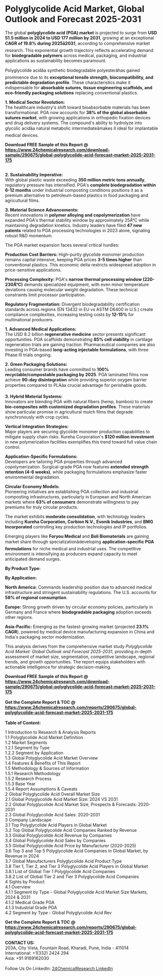 <h1>Polyglycolide Acid Market, Global Outlook and Forecast 2025-2031</h1><p>The global <strong>polyglycolide acid (PGA) market</strong> is projected to surge from <strong>USD 51.5 million in 2024 to USD 177 million by 2031</strong>, growing at an exceptional <strong>CAGR of 19.8% during 2025â2031</strong>, according to comprehensive market research. This exponential growth trajectory reflects accelerating demand for <strong>biodegradable polymers</strong> across medical, packaging, and industrial applications as sustainability becomes paramount.</p><p>Polyglycolide acidâa synthetic biodegradable polyesterâhas gained prominence due to its <strong>exceptional tensile strength, biocompatibility, and predictable degradation profile</strong>. These characteristics make it indispensable for <strong>absorbable sutures, tissue engineering scaffolds, and eco-friendly packaging solutions</strong> replacing conventional plastics.</p><p><strong>1. Medical Sector Revolution:</strong><br>
The healthcare industry's shift toward bioabsorbable materials has been transformational. PGA now accounts for <strong>38% of the global absorbable sutures market</strong>, with growing applications in orthopedic fixation devices and drug delivery systems. The compound's ability to hydrolyze into glycolic acidâa natural metabolic intermediateâmakes it ideal for implantable medical devices.</p><div><b>Download FREE Sample of this Report @ 
            <a href="https://www.24chemicalresearch.com/download-sample/290675/global-polyglycolide-acid-forecast-market-2025-2031-175">
            https://www.24chemicalresearch.com/download-sample/290675/global-polyglycolide-acid-forecast-market-2025-2031-175</a></b></div><br><p><strong>2. Sustainability Imperative:</strong><br>
With global plastic waste exceeding <strong>350 million metric tons annually</strong>, regulatory pressure has intensified. PGA's <strong>complete biodegradation within 6-12 months</strong> under industrial composting conditions positions it as a premium alternative to petroleum-based plastics in food packaging and agricultural films.</p><p><strong>3. Material Science Advancements:</strong><br>
Recent innovations in <strong>polymer alloying and copolymerization</strong> have expanded PGA's thermal stability window by approximately 25Â°C while maintaining degradation kinetics. Industry leaders have filed <strong>47 new patents</strong> related to PGA processing technologies in 2023 alone, signaling robust R&amp;D momentum.</p><p>The PGA market expansion faces several critical hurdles:</p><p><strong>Production Cost Barriers:</strong> High-purity glycolide monomer production remains capital intensive, keeping PGA prices <strong>3-5 times higher</strong> than conventional plastics. This economic delta restricts widespread adoption in price-sensitive applications.</p><p><strong>Processing Complexity:</strong> PGA's <strong>narrow thermal processing window (220-230Â°C)</strong> demands specialized equipment, with even minor temperature deviations causing molecular weight degradation. These technical constraints limit processor participation.</p><p><strong>Regulatory Fragmentation:</strong> Divergent biodegradability certification standards across regions (EN 13432 in EU vs ASTM D6400 in U.S.) create compliance complexities, increasing testing costs by <strong>12-15%</strong> for multinational producers.</p><p><strong>1. Advanced Medical Applications:</strong><br>
The USD 8.2 billion <strong>regenerative medicine</strong> sector presents significant opportunities. PGA scaffolds demonstrating <strong>85% cell viability</strong> in cartilage regeneration trials are gaining traction. Pharmaceutical companies are also investing in PGA-based <strong>long-acting injectable formulations</strong>, with three Phase III trials ongoing.</p><p><strong>2. Green Packaging Solutions:</strong><br>
Leading consumer brands have committed to <strong>100% recyclable/compostable packaging by 2025</strong>. PGA laminated films now achieve <strong>90-day disintegration</strong> while providing superior oxygen barrier properties compared to PLAâa crucial advantage for perishable goods.</p><p><strong>3. Hybrid Material Systems:</strong><br>
Innovators are blending PGA with natural fibers (hemp, bamboo) to create <strong>bio-composites with customized degradation profiles</strong>. These materials show particular promise in agricultural mulch films that degrade synchronously with crop cycles.</p><p><strong>Vertical Integration Strategies:</strong><br>
	Major players are securing glycolide monomer production capabilities to mitigate supply chain risks. Kureha Corporation's <strong>$120 million investment</strong> in new polymerization facilities exemplifies this trend toward full value chain control.</p><p><strong>Application-Specific Formulations:</strong><br>
	Developers are tailoring PGA properties through advanced copolymerization. Surgical-grade PGA now features <strong>extended strength retention (4-6 weeks)</strong>, while packaging formulations emphasize faster environmental degradation.</p><p><strong>Circular Economy Models:</strong><br>
	Pioneering initiatives are establishing PGA collection and industrial composting infrastructures, particularly in European and North American markets where <strong>63% of consumers</strong> demonstrate willingness to pay premiums for truly circular products.</p><p>The market exhibits <strong>moderate consolidation</strong>, with technology leaders including <strong>Kureha Corporation, Corbion N.V., Evonik Industries</strong>, and <strong>BMG Incorporated</strong> controlling key production technologies and IP portfolios.</p><p>Emerging players like <strong>Foryou Medical</strong> and <strong>Boli Biomaterials</strong> are gaining market share through specializationâdeveloping <strong>application-specific PGA formulations</strong> for niche medical and industrial uses. The competitive environment is intensifying as producers expand capacity to meet anticipated demand surges.</p><p><strong>By Product Type:</strong></p><p><strong>By Application:</strong></p><p><strong>North America:</strong> Commands leadership position due to advanced medical infrastructure and stringent sustainability regulations. The U.S. accounts for <strong>58% of regional consumption</strong>.</p><p><strong>Europe:</strong> Strong growth driven by circular economy policies, particularly in Germany and France where <strong>biodegradable packaging</strong> adoption exceeds other regions.</p><p><strong>Asia-Pacific:</strong> Emerging as the fastest-growing market (projected <strong>23.1% CAGR</strong>), powered by medical device manufacturing expansion in China and India's packaging sector modernization.</p><p>This analysis derives from the comprehensive market study <em>Polyglycolide Acid Market: Global Outlook and Forecast 2025-2031</em>, providing in-depth assessment of market size, segmentation, competitive landscape, regional trends, and growth opportunities. The report equips stakeholders with actionable intelligence for strategic decision-making.</p><div><b>Download FREE Sample of this Report @ 
            <a href="https://www.24chemicalresearch.com/download-sample/290675/global-polyglycolide-acid-forecast-market-2025-2031-175">
            https://www.24chemicalresearch.com/download-sample/290675/global-polyglycolide-acid-forecast-market-2025-2031-175</a></b></div><br><div><b>Get the Complete Report & TOC @ 
            <a href="https://www.24chemicalresearch.com/reports/290675/global-polyglycolide-acid-forecast-market-2025-2031-175">
            https://www.24chemicalresearch.com/reports/290675/global-polyglycolide-acid-forecast-market-2025-2031-175</a></b></div><br>
            <b>Table of Content:</b><p>1 Introduction to Research & Analysis Reports<br />
 1.1 Polyglycolide Acid Market Definition<br />
 1.2 Market Segments<br />
 1.2.1 Segment by Type<br />
 1.2.2 Segment by Application<br />
 1.3 Global Polyglycolide Acid Market Overview<br />
 1.4 Features & Benefits of This Report<br />
 1.5 Methodology & Sources of Information<br />
 1.5.1 Research Methodology<br />
 1.5.2 Research Process<br />
 1.5.3 Base Year<br />
 1.5.4 Report Assumptions & Caveats<br />
2 Global Polyglycolide Acid Overall Market Size<br />
 2.1 Global Polyglycolide Acid Market Size: 2024 VS 2031<br />
 2.2 Global Polyglycolide Acid Market Size, Prospects & Forecasts: 2020-2031<br />
 2.3 Global Polyglycolide Acid Sales: 2020-2031<br />
3 Company Landscape<br />
 3.1 Top Polyglycolide Acid Players in Global Market<br />
 3.2 Top Global Polyglycolide Acid Companies Ranked by Revenue<br />
 3.3 Global Polyglycolide Acid Revenue by Companies<br />
 3.4 Global Polyglycolide Acid Sales by Companies<br />
 3.5 Global Polyglycolide Acid Price by Manufacturer (2020-2025)<br />
 3.6 Top 3 and Top 5 Polyglycolide Acid Companies in Global Market, by Revenue in 2024<br />
 3.7 Global Manufacturers Polyglycolide Acid Product Type<br />
 3.8 Tier 1, Tier 2, and Tier 3 Polyglycolide Acid Players in Global Market<br />
 3.8.1 List of Global Tier 1 Polyglycolide Acid Companies<br />
 3.8.2 List of Global Tier 2 and Tier 3 Polyglycolide Acid Companies<br />
4 Sights by Product<br />
 4.1 Overview<br />
 4.1.1 Segment by Type - Global Polyglycolide Acid Market Size Markets, 2024 & 2031<br />
 4.1.2 Medical Grade PGA<br />
 4.1.3 Industrial Grade PGA<br />
 4.2 Segment by Type - Global Polyglycolide Acid Rev</p><div><b>Get the Complete Report & TOC @ 
            <a href="https://www.24chemicalresearch.com/reports/290675/global-polyglycolide-acid-forecast-market-2025-2031-175">
            https://www.24chemicalresearch.com/reports/290675/global-polyglycolide-acid-forecast-market-2025-2031-175</a></b></div><br><b>CONTACT US:</b><br>
            203A, City Vista, Fountain Road, Kharadi, Pune, India - 411014<br>
            International: +1(332) 2424 294<br>
            Asia: +91 9169162030 <br><br>
            Follow Us On LinkedIn: <a href="https://www.linkedin.com/company/24chemicalresearch/">24ChemicalResearch LinkedIn</a>